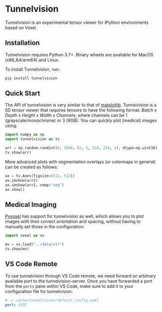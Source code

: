# Tunnelvision

Tunnelvision is an experimental tensor viewer for IPython environments based on Voxel.

## Installation
Tunnelvision requires Python 3.7+. Binary wheels are available for MacOS (x86_64/arm64) and Linux.

To install Tunnelvision, run:

```bash
pip install tunnelvision
```

## Quick Start
The API of tunnelvision is very similar to that of [matplotlib](https://github.com/matplotlib/matplotlib). Tunnelvision is a 5D tensor viewer that requires tensors to have the following format: _Batch_ x _Depth_ x _Height_ x _Width_ x _Channels_, where channels can be 1 (grayscale/monochrome) or 3 (RGB). You can quickly plot (medical) images using:

```python
import numpy as np
import tunnelvision as tv

arr = np.random.randint(0, 2048, (2, 3, 224, 224, 1), dtype=np.uint16)
tv.show(arr)
```

More advanced plots with segmentation overlays (or colormaps in general) can be created as follows:
```python
ax = tv.Axes(figsize=(512, 512))
ax.imshow(arr1)
ax.imshow(arr2, cmap="seg")
ax.show()
```

## Medical Imaging
[Pyvoxel](https://github.com/pyvoxel/pyvoxel) has support for tunnelvision as well, which allows you to plot images with their correct orientation and spacing, without having to manually set those in the configuration:

```python
import voxel as vx

mv = vx.load("../data/ct/")
tv.show(mv)
```

## VS Code Remote
To use tunnelvision through VS Code remote, we need forward an arbitrary available port to the tunnelvision-server. Once you have forwarded a port from the `ports` pane within VS Code, make sure to add it to your configuration file for tunnelvision:

```yaml
# ~/.cache/tunnelvision/default_config.yaml
port: 1337
```
